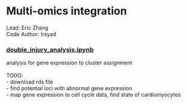 # Multi-omics integration
Lead: Eric Zhang\
Code Author: Irsyad

### [double_injury_analysis.ipynb]
analysis for gene expression to cluster assignment
\
\
TODO: \
    - download rds file\
    - find potential loci with abnormal gene expression\
    - map gene expression to cell cycle data, find state of cardiomyocytes

   [double_injury_analysis.ipynb]: /double_injury_analysis.ipynb
